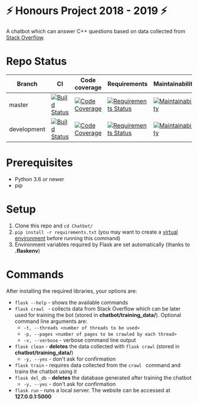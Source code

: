 # :zap: Honours Project 2018 - 2019 :zap:
A chatbot which can answer C++ questions based on data collected from [Stack Overflow](https://stackoverflow.com/questions/tagged/c%2b%2b?sort=votes&pageSize=15).

# Repo Status
| **Branch**      | **CI**                                                       | **Code coverage**                                            | **Requirements**                                             | **Maintainability**                                          |
|-----------------|---|---|---|---|
| master |[![Build Status](https://travis-ci.org/Ligh7bringer/Chatbot.svg?branch=master)](https://travis-ci.org/Ligh7bringer/Chatbot)|[![Code Coverage](https://codecov.io/github/Ligh7bringer/Chatbot/branch/master/graphs/badge.svg)](https://codecov.io/github/Ligh7bringer/Chatbot)|[![Requirements Status](https://requires.io/github/Ligh7bringer/Chatbot/requirements.svg?branch=master)](https://requires.io/github/Ligh7bringer/Chatbot/requirements/?branch=master)|[![Maintainability](https://api.codeclimate.com/v1/badges/b1106d6c1e2f197d07ba/maintainability)](https://codeclimate.com/github/Ligh7bringer/Chatbot/maintainability)|
| development |[![Build Status](https://travis-ci.org/Ligh7bringer/Chatbot.svg?branch=dev)](https://travis-ci.org/Ligh7bringer/Chatbot)|[![Code Coverage](https://codecov.io/github/Ligh7bringer/Chatbot/branch/dev/graphs/badge.svg)](https://codecov.io/github/Ligh7bringer/Chatbot)|[![Requirements Status](https://requires.io/github/Ligh7bringer/Chatbot/requirements.svg?branch=dev)](https://requires.io/github/Ligh7bringer/Chatbot/requirements/?branch=dev)|[![Maintainability](https://api.codeclimate.com/v1/badges/b1106d6c1e2f197d07ba/maintainability)](https://codeclimate.com/github/Ligh7bringer/Chatbot/maintainability)|

# Prerequisites
* Python 3.6 or newer
* pip

# Setup
1. Clone this repo and `` cd Chatbot/ ``
2. ``pip install -r requirements.txt``
    (you may want to create a [virtual environment](https://docs.python.org/3/tutorial/venv.html) before running this command)
3. Environment variables required by Flask are set automatically (thanks to **.flaskenv**)

# Commands
After installing the required libraries, your options are:



- ```flask --help``` - shows the available commands
- ```flask crawl ``` - collects data from Stack Overflow which can be later used for training the bot (stored in **chatbot/training_data/**). Optional command line arguments are:
  - ``-t, --threads <number of threads to be used>``	
  - ``-p, --pages <number of pages to be crawled by each thread>``
  - ``-v, --verbose`` - verbose command line output
- `` flask clean `` - **deletes** the data collected with `` flask crawl `` (stored in **chatbot/training_data/**)
  * ```-y, --yes``` - don't ask for confirmation
- `` flask train `` - requires data collected from the ``crawl `` command and trains the chatbot using it
- ``` flask del_db ``` - **deletes** the database generated after training the chatbot
  * ```-y, --yes``` - don't ask for confirmation
- `` flask run `` - runs a local server. The website can be accessed at **127.0.0.1:5000**
